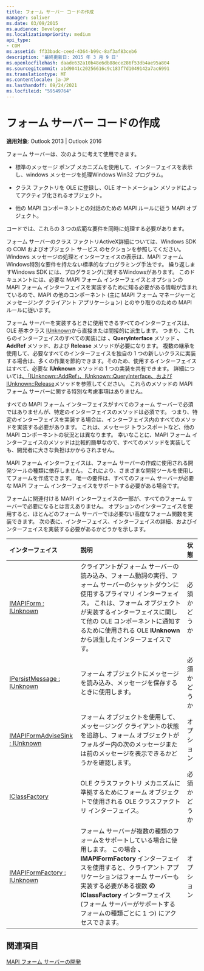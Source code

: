 ```yaml
---
title: フォーム サーバー コードの作成
manager: soliver
ms.date: 03/09/2015
ms.audience: Developer
ms.localizationpriority: medium
api_type:
- COM
ms.assetid: ff33badc-ceed-4364-b99c-8af3af83ceb6
description: '最終更新日: 2015 年 3 月 9 日'
ms.openlocfilehash: daade632a10b48e6db88ece286f53db4ae95a804
ms.sourcegitcommit: a1d9041c20256616c9c183f7d1049142a7ac6991
ms.translationtype: MT
ms.contentlocale: ja-JP
ms.lasthandoff: 09/24/2021
ms.locfileid: "59549764"
---
```

# <a name="writing-form-server-code"></a>フォーム サーバー コードの作成

  
  
**適用対象**: Outlook 2013 | Outlook 2016 
  
フォーム サーバーは、次のように考えて使用できます。 
  
- 標準のメッセージ ポンプ メカニズムを使用して、インターフェイスを表示し、windows メッセージを処理Windows Win32 プログラム。
    
- クラス ファクトリを OLE に登録し、OLE オートメーション メソッドによってアクティブ化されるオブジェクト。
    
- 他の MAPI コンポーネントとの対話のための MAPI ルールに従う MAPI オブジェクト。
    
 コードでは、これらの 3 つの広範な要件を同時に処理する必要があります。 
  
フォーム サーバーのクラス ファクトリActiveX詳細については、Windows SDK の COM およびオブジェクト サービス のセクションを参照してください。 Windows メッセージの処理とインターフェイスの表示は、MAPI フォームWindows特別な要件を持たない標準的なプログラミング手法です。 繰り返しますWindows SDK には、プログラミングに関するWindowsがあります。 このドキュメントには、必要な MAPI フォーム インターフェイスとオプションの MAPI フォーム インターフェイスを実装するために知る必要がある情報が含まれているので、MAPI の他のコンポーネント (主に MAPI フォーム マネージャーとメッセージング クライアント アプリケーション) とのやり取りのための MAPI ルールに従います。
  
フォーム サーバーを実装するときに使用できるすべてのインターフェイスは、OLE 基本クラス [IUnknown](https://msdn.microsoft.com/library/33f1d79a-33fc-4ce5-a372-e08bda378332%28Office.15%29.aspx)から直接または間接的に派生します。 つまり、これらのインターフェイスのすべての実装には **、QueryInterface** メソッド **、AddRef** メソッド、および **Release** メソッドが必要になります。 複数の継承を使用して、必要なすべてのインターフェイスを独自の 1 つの新しいクラスに実装する場合は、多くの作業を節約できます。そのため、使用するインターフェイスはすべて、必要な **IUnknown** メソッドの 1 つの実装を共有できます。 詳細については[、「IUnknown::AddRef」、IUnknown::QueryInterface、](https://msdn.microsoft.com/library/b4316efd-73d4-4995-b898-8025a316ba63%28Office.15%29.aspx)[および IUnknown::Release](https://msdn.microsoft.com/library/4b494c6f-f0ee-4c35-ae45-ed956f40dc7a%28Office.15%29.aspx)メソッドを参照してください。 [](https://msdn.microsoft.com/library/54d5ff80-18db-43f2-b636-f93ac053146d%28Office.15%29.aspx) これらのメソッドの MAPI フォーム サーバーに関する特別な考慮事項はありません。 
  
すべての MAPI フォーム インターフェイスがすべてのフォーム サーバーで必須ではありませんが、特定のインターフェイスのメソッドは必須です。 つまり、特定のインターフェイスを実装する場合は、インターフェイス内のすべてのメソッドを実装する必要があります。 これは、メッセージ トランスポートなど、他の MAPI コンポーネントの状況とは異なります。 幸いなことに、MAPI フォーム インターフェイスのメソッドは比較的簡単なので、すべてのメソッドを実装しても、開発者に大きな負担はかからされません。
  
MAPI フォーム インターフェイスは、フォーム サーバーの作成に使用される開発ツールの種類に依存しません。 これにより、さまざまな開発ツールを使用してフォームを作成できます。 唯一の要件は、すべてのフォーム サーバーが必要な MAPI フォーム インターフェイスをサポートする必要がある場合です。
  
フォームに関連付ける MAPI インターフェイスの一部が、すべてのフォーム サーバーで必要になるとは言えありません。 オプションのインターフェイスを使用すると、ほとんどのフォーム サーバーでは必要ない高度なフォーム関数を実装できます。 次の表に、インターフェイス、インターフェイスの詳細、およびインターフェイスを実装する必要があるかどうかを示します。
  
|**インターフェイス**|**説明**|**状態**|
|:-----|:-----|:-----|
|[IMAPIForm : IUnknown](imapiformiunknown.md) <br/> |クライアントがフォーム サーバーの読み込み、フォーム動詞の実行、フォーム サーバーのシャットダウンに使用するプライマリ インターフェイス。 これは、フォーム オブジェクトが実装するインターフェイスに関して他の OLE コンポーネントに通知するために使用される OLE **IUnknown** から派生したインターフェイスです。  <br/> |必須かどうか  <br/> |
|[IPersistMessage : IUnknown](ipersistmessageiunknown.md) <br/> |フォーム オブジェクトにメッセージを読み込み、メッセージを保存するときに使用します。  <br/> |必須かどうか  <br/> |
|[IMAPIFormAdviseSink : IUnknown](imapiformadvisesinkiunknown.md) <br/> |フォーム オブジェクトを使用して、メッセージング クライアントの状態を追跡し、フォーム オブジェクトがフォルダー内の次のメッセージまたは前のメッセージを表示できるかどうかを確認します。  <br/> |オプション  <br/> |
|[IClassFactory](https://msdn.microsoft.com/library/f624f833-2b69-43bc-92cd-c4ecbe6051c5%28Office.15%29.aspx) <br/> |OLE クラスファクトリ メカニズムに準拠するためにフォーム オブジェクトで使用される OLE クラスファクトリ インターフェイス。  <br/> |必須かどうか  <br/> |
|[IMAPIFormFactory : IUnknown](imapiformfactoryiunknown.md) <br/> |フォーム サーバーが複数の種類のフォームをサポートしている場合に使用します。 この場合 **、IMAPIFormFactory** インターフェイスを使用すると、クライアント アプリケーションはフォーム サーバーも実装する必要がある複数 **の IClassFactory** インターフェイス (フォーム サーバーがサポートするフォームの種類ごとに 1 つ) にアクセスできます。  <br/> |オプション  <br/> |
   
## <a name="see-also"></a>関連項目



[MAPI フォーム サーバーの開発](developing-mapi-form-servers.md)

